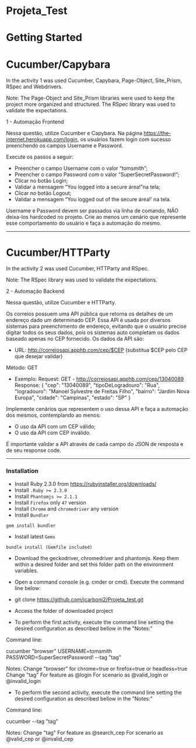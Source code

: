 # Projeta_Test

Getting Started
===============

# Cucumber/Capybara

In the activity 1 was used Cucumber, Capybara, Page-Object, Site_Prism, RSpec
and Webdrivers.

Note: The Page-Object and Site_Prism libraries were used to keep the project
more organized and structured. The RSpec library was used to validate the
expectations.

1 -	Automação Frontend

Nessa questão, utilize Cucumber e Capybara.
Na página https://the-internet.herokuapp.com/login, os usuários fazem login com
sucesso preenchendo os campos Username e Password.

Execute os passos a seguir:
-	Preencher o campo Username com o valor “tomsmith”;
-	Preencher o campo Password com o valor “SuperSecretPassword!”;
-	Clicar no botão Login;
-	Validar a mensagem “You logged into a secure área!”na tela;
-	Clicar no botão Logout;
-	Validar a mensagem “You logged out of the secure área!’ na tela.

Username e Password devem ser passados via linha de comando, NÃO deixa-los
hardcoded no projeto.
Crie ao menos um cenário que represente esse comportamento do usuário e faça a
automação do mesmo.


------------------------------------------------------------------------------

# Cucumber/HTTParty

In the activity 2 was used Cucumber, HTTParty and RSpec.

Note: The RSpec library was used to validate the expectations.

2	- Automação Backend

Nessa questão, utilize Cucumber e HTTParty.

Os correios possuem uma API pública que retorna os detalhes de um endereço dado
um determinado CEP. Essa API é usada por diversos sistemas para preenchimento
de endereço, evitando que o usuário precise digitar todos os seus dados, pois
os sistemas auto completam os dados baseado apenas no CEP fornecido.
Os dados da API são:

-	URL: http://correiosapi.apphb.com/cep/$CEP (substitua $CEP pelo CEP que
  desejar validar)

  Método: GET
-	Exemplo:
Request: GET -  http://correiosapi.apphb.com/cep/13040089
Response:
{
  "cep": "13040089",
  "tipoDeLogradouro": "Rua",
  "logradouro": "Manoel Sylvestre de Freitas Filho",
  "bairro": "Jardim Nova Europa",
  "cidade": "Campinas",
  "estado": "SP"
}

Implemente cenários que representem o uso dessa API e faça a automação dos
mesmos, contemplando ao menos:

-	O uso da API com um CEP válido;
-	O uso da API com CEP inválido.

É importante validar a API através de cada campo do JSON de resposta e de seu
response code.

-------------------------------------------------------------------------------

### Installation

* Install Ruby 2.3.0 from https://rubyinstaller.org/downloads/
* Install `.Ruby >= 2.3.0`
* Install `Phantomjs >= 2.1.1`
* Install `Firefox` only `47` version
* Install `Chrome` and `chromedriver` any version
* Install `Bundler`
```
gem install bundler
```
* Install latest `Gems`
```
bundle install (Gemfile included)
```

* Download the geckodriver, chromedriver and phantomjs. Keep them within a
desired folder and set this folder path on the environment variables.

* Open a command console (e.g. cmder or cmd). Execute the command line below:

* git clone https://github.com/jcarboni2/Projeta_test.git

* Access the folder of downloaded project

* To perform the first activity, execute the command line setting the
desired configuration as described bellow in the "Notes:"

Command line:

cucumber "browser" USERNAME=tomsmith PASSWORD=SuperSecretPassword! --tag "tag"

Notes:
  Change "browser" for chrome=true or firefox=true or headless=true
  Change "tag"
    For feature as @login
    For scenario as @valid_login or @invalid_login


* To perform the second activity, execute the command line setting the
desired configuration as described bellow in the "Notes:"

Command line:

cucumber --tag "tag"

Notes:
Change "tag"
  For feature as @search_cep
  For scenario as @valid_cep or @invalid_cep
